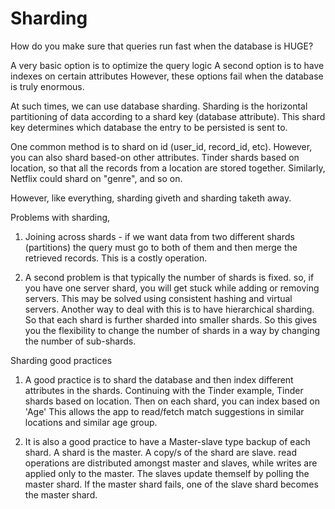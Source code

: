 # Sharding

How do you make sure that queries run fast when the database is HUGE?

A very basic option is to optimize the query logic
A second option is to have indexes on certain attributes
However, these options fail when the database is truly enormous.

At such times, we can use database sharding. Sharding is the horizontal partitioning of data according to a shard key (database attribute). This shard key determines which database the entry to be persisted is sent to.

One common method is to shard on id (user_id, record_id, etc). 
However, you can also shard based-on other attributes. Tinder shards based on location, so that all the records from a location are stored together. 
Similarly, Netflix could shard on "genre", and so on. 

However, like everything, sharding giveth and sharding taketh away.

Problems with sharding, 
1) Joining across shards - if we want data from two different shards (partitions) the query must go to both of them and then merge the retrieved records. This is a costly operation.
   
3) A second problem is that typically the number of shards is fixed. so, if you have one server shard, you will get stuck while adding or removing servers. This may be solved using consistent hashing and virtual servers. Another way to deal with this is to have hierarchical sharding. So that each shard is further sharded into smaller shards. So this gives you the flexibility to change the number of shards in a way by changing the number of sub-shards.

Sharding good practices
1) A good practice is to shard the database and then index different attributes in the shards.
Continuing with the Tinder example, Tinder shards based on location.
Then on each shard, you can index based on 'Age'
This allows the app to read/fetch match suggestions in similar locations and similar age group.

2) It is also a good practice to have a Master-slave type backup of each shard. 
A shard is the master. A copy/s of the shard are slave. read operations are distributed amongst master and slaves, while writes are applied only to the master. The slaves update themself by polling the master shard. If the master shard fails, one of the slave shard becomes the master shard.
